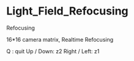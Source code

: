 # Light_Field_Refocusing
Refocusing

16*16 camera matrix, Realtime Refocusing


Q : quit
Up / Down: z2
Right / Left: z1

